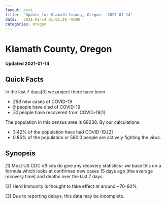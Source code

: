 ```yaml
---
layout: post
title:  "Update for Klamath County, Oregon - 2021-01-14"
date:   2021-01-14 01:01:29 -0600
categories: Oregon
---
```


# Klamath County, Oregon
#### Updated 2021-01-14

## Quick Facts

In the last 7 days[3] we project there have been
- *263* new cases of COVID-19
- *9* people have died of COVID-19
- *74* people have recovered from COVID-19[1]

The population in this census area is 68238. By our calculations:
- 3.42% of the population have had COVID-19.[2]
- 0.85% of the population or 580.0 people are actively fighting the virus.

## Synopsis




[1] Most US CDC offices do give any recovery statistics- we base this on a formula which looks at confirmed new cases
15 days ago (the average recovery time) and deaths over the last 7 days.

[2] Herd Immunity is thought to take effect at around ~70-80%

[3] Due to reporting delays, this data may be incomplete.
 
    